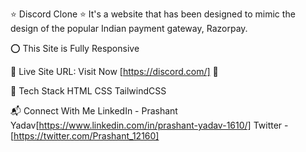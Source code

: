 ⭐ Discord Clone ⭐ It's a website that has been designed to mimic the design of the popular Indian payment gateway, Razorpay.

⭕ This Site is Fully Responsive

📌 Live Site URL: Visit Now [https://discord.com/] 🚀

📌 Tech Stack HTML CSS TailwindCSS

📬 Connect With Me LinkedIn - Prashant Yadav[https://www.linkedin.com/in/prashant-yadav-1610/]
    Twitter - [https://twitter.com/Prashant_12160]
